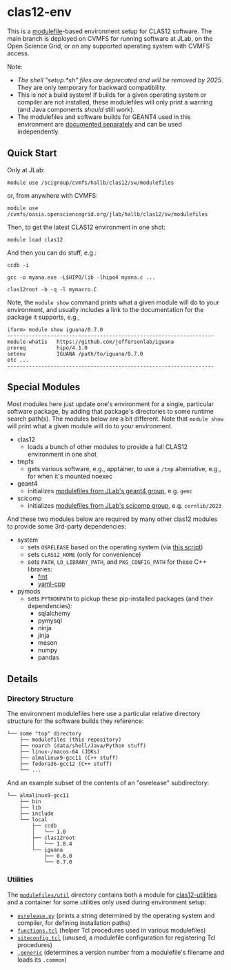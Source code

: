 # clas12-env
This is a [modulefile](https://modules.sourceforge.net/)-based environment setup for CLAS12 software.  The main branch is deployed on CVMFS for running software at JLab, on the Open Science Grid, or on any supported operating system with CVMFS access.

Note:
- *The shell "setup.\*sh" files are deprecated and will be removed by 2025*.  They are only temporary for backward compatibility.
- This is *not* a build system!  If builds for a given operating system or compiler are not installed, these modulefiles will only print a warning (and Java components *should* still work).
- The modulefiles and software builds for GEANT4 used in this environment are [documented separately](https://geant4.jlab.org/node/1) and can be used independently.

## Quick Start

Only at JLab:

`module use /scigroup/cvmfs/hallb/clas12/sw/modulefiles`

or, from anywhere with CVMFS:

`module use /cvmfs/oasis.opensciencegrid.org/jlab/hallb/clas12/sw/modulefiles`

Then, to get the latest CLAS12 environment in one shot:

`module load clas12`

And then you can do stuff, e.g.:

`ccdb -i`

`gcc -o myana.exe -L$HIPO/lib -lhipo4 myana.c ...`

`clas12root -b -q -l mymacro.C`

Note, the `module show` command prints what a given module will do to your environment, and usually includes a link to the documentation for the package it supports, e.g.,
```
ifarm> module show iguana/0.7.0
-------------------------------------------------------------------
module-whatis   https://github.com/jeffersonlab/iguana
prereq          hipo/4.1.0
setenv          IGUANA /path/to/iguana/0.7.0
etc ...
-------------------------------------------------------------------
```

## Special Modules
Most modules here just update one's environment for a single, particular software package, by adding that package's directories to some runtime search path(s).  The modules below are a bit different.  Note that `module show` will print what a given module will do to your environment.
* clas12
  * loads a bunch of other modules to provide a full CLAS12 environment in one shot
* tmpfs
  * gets various software, e.g., apptainer, to use a `/tmp` alternative, e.g., for when it's mounted noexec
* geant4
  * initializes [modulefiles from JLab's geant4 group](https://geant4.jlab.org/node/1), e.g. `gemc`
* scicomp
  * initializes [modulefiles from JLab's scicomp group](https://jlab.servicenowservices.com/scicomp?id=kb_article_view&sysparm_article=KB0014671), e.g. `cernlib/2023`


And these two modules below are required by many other clas12 modules to provide some 3rd-party dependencies:
* system
  * sets `OSRELEASE` based on the operating system (via [this script](modulefiles/util/osrelease.py))
  * sets `CLAS12_HOME` (only for convenience)
  * sets `PATH`, `LD_LIBRARY_PATH`, and `PKG_CONFIG_PATH` for these C++ libraries:
    * [fmt](https://github.com/fmtlib/fmt)
    * [yaml-cpp](https://github.com/jbeder/yaml-cpp)
* pymods
  * sets `PYTHONPATH` to pickup these pip-installed packages (and their dependencies):
    * sqlalchemy
    * pymysql
    * ninja
    * jinja
    * meson
    * numpy
    * pandas

## Details
  
### Directory Structure
The environment modulefiles here use a particular relative directory structure for the software builds they reference:

```
└── some "top" directory
    ├── modulefiles (this repository)
    ├── noarch (data/shell/Java/Python stuff)
    ├── linux-/macos-64 (JDKs)
    ├── almalinux9-gcc11 (C++ stuff)
    ├── fedora36-gcc12 (C++ stuff)
    └── ...
```

And an example subset of the contents of an "osrelease" subdirectory:
```
└── almalinux9-gcc11
    ├── bin
    ├── lib
    ├── include
    └── local
        ├── ccdb
        │   └── 1.0
        ├── clas12root
        │   └── 1.8.4
        └── iguana
            ├── 0.6.0
            └── 0.7.0
```

### Utilities
The [`modulefiles/util`](modulefiles/util) directory contains both a module for [clas12-utilities](https://github.com/jeffersonlab/clas12-utilities) and a container for some utilities only used during environment setup:
- [`osrelease.py`](modulefiles/util/osrelease.py) (prints a string determined by the operating system and compiler, for defining installation paths)
- [`functions.tcl`](modulefiles/util/functions.tcl) (helper Tcl procedures used in various modulefiles)
- [`siteconfig.tcl`](modulefiles/util/siteconfig.tcl) (unused, a modulefile configuration for registering Tcl procedures)
- [`.generic`](modulefiles/util/.generic) (determines a version number from a modulefile's filename and loads its `.common`)
